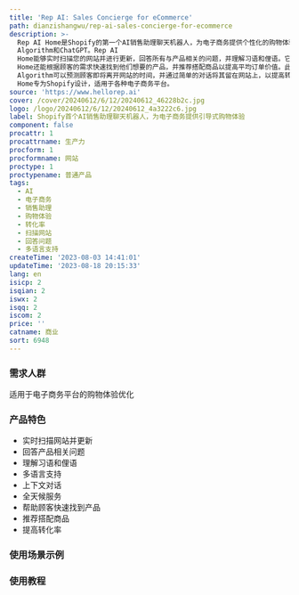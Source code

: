 ```yaml
---
title: 'Rep AI: Sales Concierge for eCommerce'
path: dianzishangwu/rep-ai-sales-concierge-for-ecommerce
description: >-
  Rep AI Home是Shopify的第一个AI销售助理聊天机器人，为电子商务提供个性化的购物体验。它由两个AI技术驱动：我们的Rescue
  Algorithm和ChatGPT。Rep AI
  Home能够实时扫描您的网站并进行更新，回答所有与产品相关的问题，并理解习语和俚语。它支持多语言、上下文对话，并提供全天候服务。Rep AI
  Home还能根据顾客的需求快速找到他们想要的产品，并推荐搭配商品以提高平均订单价值。此外，我们的Rescue
  Algorithm可以预测顾客即将离开网站的时间，并通过简单的对话将其留在网站上，以提高转化率。Rep AI
  Home专为Shopify设计，适用于各种电子商务平台。
source: 'https://www.hellorep.ai'
cover: /cover/20240612/6/12/20240612_46228b2c.jpg
logo: /logo/20240612/6/12/20240612_4a3222c6.jpg
label: Shopify首个AI销售助理聊天机器人，为电子商务提供引导式购物体验
component: false
procattr: 1
procattrname: 生产力
procform: 1
procformname: 网站
proctype: 1
proctypename: 普通产品
tags:
  - AI
  - 电子商务
  - 销售助理
  - 购物体验
  - 转化率
  - 扫描网站
  - 回答问题
  - 多语言支持
createTime: '2023-08-03 14:41:01'
updateTime: '2023-08-18 20:15:33'
lang: en
isicp: 2
isqian: 2
iswx: 2
isqq: 2
iscom: 2
price: ''
catname: 商业
sort: 6948
---
```




### 需求人群
适用于电子商务平台的购物体验优化

### 产品特色
- 实时扫描网站并更新
- 回答产品相关问题
- 理解习语和俚语
- 多语言支持
- 上下文对话
- 全天候服务
- 帮助顾客快速找到产品
- 推荐搭配商品
- 提高转化率

### 使用场景示例


### 使用教程


  
